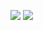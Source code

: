 
![](https://raw.githubusercontent.com/your-github-username/cf-stats/main/output/light_card.svg#gh-dark-mode-only)
![](https://raw.githubusercontent.com/your-github-username/cf-stats/main/output/light_card.svg)
